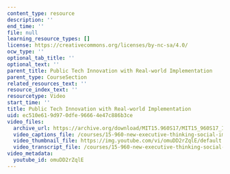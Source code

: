 ```yaml
---
content_type: resource
description: ''
end_time: ''
file: null
learning_resource_types: []
license: https://creativecommons.org/licenses/by-nc-sa/4.0/
ocw_type: ''
optional_tab_title: ''
optional_text: ''
parent_title: Public Tech Innovation with Real-world Implementation
parent_type: CourseSection
related_resources_text: ''
resource_index_text: ''
resourcetype: Video
start_time: ''
title: Public Tech Innovation with Real-world Implementation
uid: ec510e61-9d97-0dfe-9666-4e47c886b3ce
video_files:
  archive_url: https://archive.org/download/MIT15.960S17/MIT15_960S17_Interview_2_Idoia_300k.mp4
  video_captions_file: /courses/15-960-new-executive-thinking-social-impact-technology-projects-fall-2017-spring-2018/3cc0916eb2ac5851813f8e7a58f4ae0d_omuDD2rZqlE.vtt
  video_thumbnail_file: https://img.youtube.com/vi/omuDD2rZqlE/default.jpg
  video_transcript_file: /courses/15-960-new-executive-thinking-social-impact-technology-projects-fall-2017-spring-2018/98d60420c6341617f03819c16dc35dec_omuDD2rZqlE.pdf
video_metadata:
  youtube_id: omuDD2rZqlE
---
```

